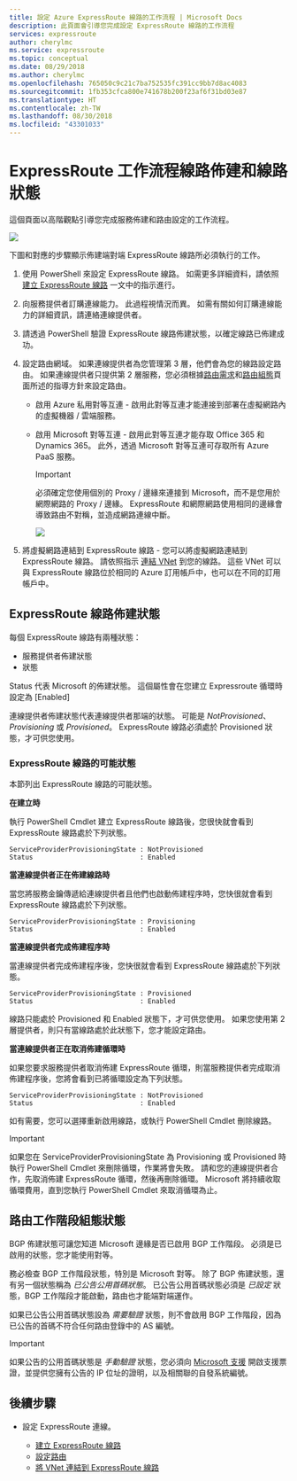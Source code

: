 ```yaml
---
title: 設定 Azure ExpressRoute 線路的工作流程 | Microsoft Docs
description: 此頁面會引導您完成設定 ExpressRoute 線路的工作流程
services: expressroute
author: cherylmc
ms.service: expressroute
ms.topic: conceptual
ms.date: 08/29/2018
ms.author: cherylmc
ms.openlocfilehash: 765050c9c21c7ba752535fc391cc9bb7d8ac4083
ms.sourcegitcommit: 1fb353cfca800e741678b200f23af6f31bd03e87
ms.translationtype: HT
ms.contentlocale: zh-TW
ms.lasthandoff: 08/30/2018
ms.locfileid: "43301033"
---
```

# <a name="expressroute-workflows-for-circuit-provisioning-and-circuit-states"></a>ExpressRoute 工作流程線路佈建和線路狀態
這個頁面以高階觀點引導您完成服務佈建和路由設定的工作流程。

![](./media/expressroute-workflows/expressroute-circuit-workflow.png)

下圖和對應的步驟顯示佈建端對端 ExpressRoute 線路所必須執行的工作。 

1. 使用 PowerShell 來設定 ExpressRoute 線路。 如需更多詳細資料，請依照 [建立 ExpressRoute 線路](expressroute-howto-circuit-classic.md) 一文中的指示進行。
2. 向服務提供者訂購連線能力。 此過程視情況而異。 如需有關如何訂購連線能力的詳細資訊，請連絡連線提供者。
3. 請透過 PowerShell 驗證 ExpressRoute 線路佈建狀態，以確定線路已佈建成功。 
4. 設定路由網域。 如果連線提供者為您管理第 3 層，他們會為您的線路設定路由。 如果連線提供者只提供第 2 層服務，您必須根據[路由需求](expressroute-routing.md)和[路由組態](expressroute-howto-routing-classic.md)頁面所述的指導方針來設定路由。
   
   * 啟用 Azure 私用對等互連 - 啟用此對等互連才能連接到部署在虛擬網路內的虛擬機器 / 雲端服務。

   * 啟用 Microsoft 對等互連 - 啟用此對等互連才能存取 Office 365 和 Dynamics 365。 此外，透過 Microsoft 對等互連可存取所有 Azure PaaS 服務。
     
     > [!IMPORTANT]
     > 必須確定您使用個別的 Proxy / 邊緣來連接到 Microsoft，而不是您用於網際網路的 Proxy / 邊緣。 ExpressRoute 和網際網路使用相同的邊緣會導致路由不對稱，並造成網路連線中斷。
     > 
     > 
     
     ![](./media/expressroute-workflows/routing-workflow.png)
5. 將虛擬網路連結到 ExpressRoute 線路 - 您可以將虛擬網路連結到 ExpressRoute 線路。 請依照指示 [連結 VNet](expressroute-howto-linkvnet-arm.md) 到您的線路。 這些 VNet 可以與 ExpressRoute 線路位於相同的 Azure 訂用帳戶中，也可以在不同的訂用帳戶中。

## <a name="expressroute-circuit-provisioning-states"></a>ExpressRoute 線路佈建狀態
每個 ExpressRoute 線路有兩種狀態：

* 服務提供者佈建狀態
* 狀態

Status 代表 Microsoft 的佈建狀態。 這個屬性會在您建立 Expressroute 循環時設定為 [Enabled]

連線提供者佈建狀態代表連線提供者那端的狀態。 可能是 *NotProvisioned*、*Provisioning* 或 *Provisioned*。 ExpressRoute 線路必須處於 Provisioned 狀態，才可供您使用。

### <a name="possible-states-of-an-expressroute-circuit"></a>ExpressRoute 線路的可能狀態
本節列出 ExpressRoute 線路的可能狀態。

**在建立時**

執行 PowerShell Cmdlet 建立 ExpressRoute 線路後，您很快就會看到 ExpressRoute 線路處於下列狀態。

    ServiceProviderProvisioningState : NotProvisioned
    Status                           : Enabled


**當連線提供者正在佈建線路時**

當您將服務金鑰傳遞給連線提供者且他們也啟動佈建程序時，您快很就會看到 ExpressRoute 線路處於下列狀態。

    ServiceProviderProvisioningState : Provisioning
    Status                           : Enabled


**當連線提供者完成佈建程序時**

當連線提供者完成佈建程序後，您快很就會看到 ExpressRoute 線路處於下列狀態。

    ServiceProviderProvisioningState : Provisioned
    Status                           : Enabled

線路只能處於 Provisioned 和 Enabled 狀態下，才可供您使用。 如果您使用第 2 層提供者，則只有當線路處於此狀態下，您才能設定路由。

**當連線提供者正在取消佈建循環時**

如果您要求服務提供者取消佈建 ExpressRoute 循環，則當服務提供者完成取消佈建程序後，您將會看到已將循環設定為下列狀態。

    ServiceProviderProvisioningState : NotProvisioned
    Status                           : Enabled


如有需要，您可以選擇重新啟用線路，或執行 PowerShell Cmdlet 刪除線路。  

> [!IMPORTANT]
> 如果您在 ServiceProviderProvisioningState 為 Provisioning 或 Provisioned 時執行 PowerShell Cmdlet 來刪除循環，作業將會失敗。 請和您的連線提供者合作，先取消佈建 ExpressRoute 循環，然後再刪除循環。 Microsoft 將持續收取循環費用，直到您執行 PowerShell Cmdlet 來取消循環為止。
> 
> 

## <a name="routing-session-configuration-state"></a>路由工作階段組態狀態
BGP 佈建狀態可讓您知道 Microsoft 邊緣是否已啟用 BGP 工作階段。 必須是已啟用的狀態，您才能使用對等。

務必檢查 BGP 工作階段狀態，特別是 Microsoft 對等。 除了 BGP 佈建狀態，還有另一個狀態稱為 *已公告公用首碼狀態*。 已公告公用首碼狀態必須是 *已設定* 狀態，BGP 工作階段才能啟動，路由也才能端對端運作。 

如果已公告公用首碼狀態設為 *需要驗證* 狀態，則不會啟用 BGP 工作階段，因為已公告的首碼不符合任何路由登錄中的 AS 編號。 

> [!IMPORTANT]
> 如果公告的公用首碼狀態是 *手動驗證* 狀態，您必須向 [Microsoft 支援](https://portal.azure.com/?#blade/Microsoft_Azure_Support/HelpAndSupportBlade) 開啟支援票證，並提供您擁有公告的 IP 位址的證明，以及相關聯的自發系統編號。
> 
> 

## <a name="next-steps"></a>後續步驟
* 設定 ExpressRoute 連線。
  
  * [建立 ExpressRoute 線路](expressroute-howto-circuit-arm.md)
  * [設定路由](expressroute-howto-routing-arm.md)
  * [將 VNet 連結到 ExpressRoute 線路](expressroute-howto-linkvnet-arm.md)

